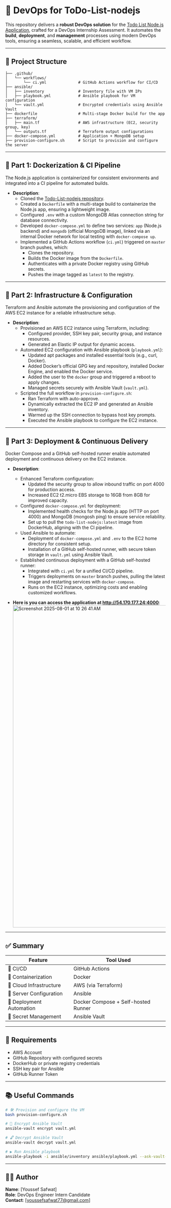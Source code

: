 # 🚀 DevOps for ToDo-List-nodejs

This repository delivers a **robust DevOps solution** for the [Todo List Node.js Application](https://github.com/Ankit6098/Todo-List-nodejs), crafted for a DevOps Internship Assessment. It automates the **build**, **deployment**, and **management** processes using modern DevOps tools, ensuring a seamless, scalable, and efficient workflow.

---

## 📁 Project Structure

```plaintext
├── .github/
│   └── workflows/
│       └── ci.yml              # GitHub Actions workflow for CI/CD
├── ansible/
│   ├── inventory               # Inventory file with VM IPs
│   ├── playbook.yml            # Ansible playbook for VM configuration
│   └── vault.yml               # Encrypted credentials using Ansible Vault
├── dockerfile                  # Multi-stage Docker build for the app
├── terraform/
│   ├── main.tf                 # AWS infrastructure (EC2, security group, key)
│   └── outputs.tf              # Terraform output configurations
├── docker-compose.yml          # Application + MongoDB setup
├── provision-configure.sh      # Script to provision and configure the server
```

---

## 🧱 Part 1: Dockerization & CI Pipeline

The Node.js application is containerized for consistent environments and integrated into a CI pipeline for automated builds.

- **Description**:
  - Cloned the [Todo-List-nodejs repository](https://github.com/Ankit6098/Todo-List-nodejs).
  - Created a `Dockerfile` with a multi-stage build to containerize the Node.js app, ensuring a lightweight image.
  - Configured `.env` with a custom MongoDB Atlas connection string for database connectivity.
  - Developed `docker-compose.yml` to define two services: `app` (Node.js backend) and `mongodb` (official MongoDB image), linked via an internal Docker network for local testing with `docker-compose up`.
  - Implemented a GitHub Actions workflow (`ci.yml`) triggered on `master` branch pushes, which:
    - Clones the repository.
    - Builds the Docker image from the `Dockerfile`.
    - Authenticates with a private Docker registry using GitHub secrets.
    - Pushes the image tagged as `latest` to the registry.

---

## 🔧 Part 2: Infrastructure & Configuration

Terraform and Ansible automate the provisioning and configuration of the AWS EC2 instance for a reliable infrastructure setup.

- **Description**:
  - Provisioned an AWS EC2 instance using Terraform, including:
    - Configured provider, SSH key pair, security group, and instance resources.
    - Generated an Elastic IP output for dynamic access.
  - Automated EC2 configuration with Ansible playbook (`playbook.yml`):
    - Updated apt packages and installed essential tools (e.g., curl, Docker).
    - Added Docker’s official GPG key and repository, installed Docker Engine, and enabled the Docker service.
    - Added the user to the `docker` group and triggered a reboot to apply changes.
    - Managed secrets securely with Ansible Vault (`vault.yml`).
  - Scripted the full workflow in `provision-configure.sh`:
    - Ran Terraform with auto-approve.
    - Dynamically extracted the EC2 IP and generated an Ansible inventory.
    - Warmed up the SSH connection to bypass host key prompts.
    - Executed the Ansible playbook to configure the EC2 instance.

---

## 🚢 Part 3: Deployment & Continuous Delivery

Docker Compose and a GitHub self-hosted runner enable automated deployment and continuous delivery on the EC2 instance.

- **Description**:
  - Enhanced Terraform configuration:
    - Updated the security group to allow inbound traffic on port 4000 for production access.
    - Increased EC2 t2.micro EBS storage to 16GB from 8GB for improved capacity.
  - Configured `docker-compose.yml` for deployment:
    - Implemented health checks for the Node.js app (HTTP on port 4000) and MongoDB (mongosh ping) to ensure service reliability.
    - Set up to pull the `todo-list-nodejs:latest` image from DockerHub, aligning with the CI pipeline.
  - Used Ansible to automate:
    - Deployment of `docker-compose.yml` and `.env` to the EC2 home directory for consistent setup.
    - Installation of a GitHub self-hosted runner, with secure token storage in `vault.yml` using Ansible Vault.
  - Established continuous deployment with a GitHub self-hosted runner:
    - Integrated with `ci.yml` for a unified CI/CD pipeline.
    - Triggers deployments on `master` branch pushes, pulling the latest image and restarting services with `docker-compose`.
    - Runs on the EC2 instance, optimizing costs and enabling customized workflows.

- **Here is you can access the application at http://54.170.177.24:4000**:
  <img width="1680" height="1010" alt="Screenshot 2025-08-01 at 10 26 41 AM" src="https://github.com/user-attachments/assets/3506eb6d-11b3-4d87-b787-d807079a0d1e" />

---

## ✅ Summary

| **Feature**                     | **Tool Used**                     |
|---------------------------------|-----------------------------------|
| 🚀 CI/CD                       | GitHub Actions                    |
| 🐳 Containerization            | Docker                            |
| 📡 Cloud Infrastructure        | AWS (via Terraform)               |
| 🤖 Server Configuration        | Ansible                           |
| 🧬 Deployment Automation       | Docker Compose + Self-hosted Runner |
| 🔐 Secret Management           | Ansible Vault                     |

---

## 📌 Requirements

- AWS Account
- GitHub Repository with configured secrets
- DockerHub or private registry credentials
- SSH key pair for Ansible
- GitHub Runner Token

---

## 📚 Useful Commands

```bash
# 🛠️ Provision and configure the VM
bash provision-configure.sh

# 🔐 Encrypt Ansible Vault
ansible-vault encrypt vault.yml

# 🔓 Decrypt Ansible Vault
ansible-vault decrypt vault.yml

# ▶️ Run Ansible playbook
ansible-playbook -i ansible/inventory ansible/playbook.yml --ask-vault-pass
```

---

## 👨‍💻 Author

**Name**: [Youssef Safwat]  
**Role**: DevOps Engineer Intern Candidate  
**Contact**: [youssefsafwat77@gmail.com]
